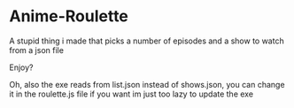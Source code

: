 # Anime-Roulette
A stupid thing i made that picks a number of episodes and a show to watch from a json file

Enjoy?

Oh, also the exe reads from list.json instead of shows.json, you can change it in the roulette.js file if you want im just too lazy to update the exe
